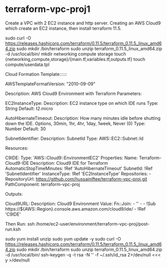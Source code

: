 # terraform-vpc-proj1
Create a VPC with 2 EC2 instance and http server. 
Creating an AWS Cloud9 which create an EC2 instance, then install terraform 11.5.

sudo curl -O https://releases.hashicorp.com/terraform/0.11.5/terraform_0.11.5_linux_amd64.zip
sudo mkdir /bin/terraform 
sudo unzip terraform_0.11.5_linux_amd64.zip -d /usr/local/bin/
mkdir networking compute storage
touch {networking,compute,storage}/{main.tf,variables.tf,outputs.tf}
touch compute/userdata.tpl



Cloud Formation Template::::::

AWSTemplateFormatVersion: "2010-09-09"

Description: AWS Cloud9 Environment with Terraform
Parameters:

  EC2InstanceType:
    Description: EC2 instance type on which IDE runs
    Type:        String
    Default:     t2.micro

  AutoHibernateTimeout:
    Description:  How many minutes idle before shutting down the IDE. Options, 30min, 1hr, 4hr, 1day, 1week, Never (0)
    Type:         Number
    Default:      30

  SubnetIdentifier:
    Description: SubnetId
    Type: AWS::EC2::Subnet::Id


Resources:

  C9IDE:
    Type: 'AWS::Cloud9::EnvironmentEC2'
    Properties:
      Name: Terraform-Cloud9-IDE
      Description: Cloud9 IDE for Terraform
      AutomaticStopTimeMinutes: !Ref 'AutoHibernateTimeout'
      SubnetId: !Ref 'SubnetIdentifier'
      InstanceType: !Ref 'EC2InstanceType'
      Repositories:
          - RepositoryUrl: https://github.com/hussainiftee/terraform-vpc-proj.git
            PathComponent: terraform-vpc-proj

Outputs:

  Cloud9URL:
    Description: Cloud9 Environment
    Value:
      Fn::Join:
      - ''
      - - !Sub https://${AWS::Region}.console.aws.amazon.com/cloud9/ide/
        - !Ref 'C9IDE'


Then Run:  ssh /home/ec2-user/environment/terraform-vpc-proj/post-run.ksh

sudo yum install unzip
sudo yum update -y
sudo curl -O https://releases.hashicorp.com/terraform/0.11.5/terraform_0.11.5_linux_amd64.zip
sudo mkdir /bin/terraform 
sudo unzip terraform_0.11.5_linux_amd64.zip -d /usr/local/bin/
ssh-keygen -q -t rsa -N '' -f ~/.ssh/id_rsa 2>/dev/null <<< y >/dev/null

